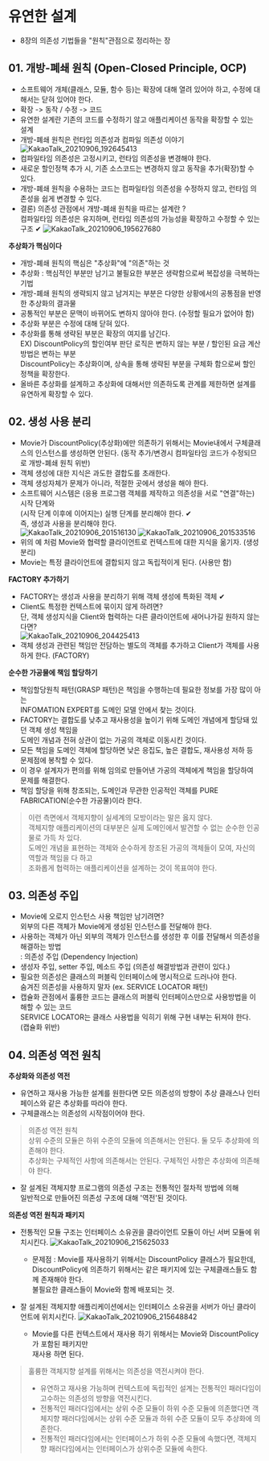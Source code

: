 # 유연한 설계
- 8장의 의존성 기법들을 "원칙"관점으로 정리하는 장

## 01. 개방-폐쇄 원칙 (Open-Closed Principle, OCP)
- 소프트웨어 개체(클래스, 모듈, 함수 등)는 확장에 대해 열려 있어야 하고, 수정에 대해서는 닫혀 있어야 한다.
- 확장 -> 동작 / 수정 -> 코드
- 유연한 설계란 기존의 코드를 수정하기 않고 애플리케이션 동작을 확장할 수 있는 설계
- 개방-폐쇄 원칙은 런타입 의존성과 컴파일 의존성 이야기   
  ![KakaoTalk_20210906_192645413](https://user-images.githubusercontent.com/67268117/132206424-71b26dba-57d6-45ab-af4e-0db09830b394.jpg)
- 컴파일타임 의존성은 고정시키고, 런타임 의존성을 변경해야 한다.
- 새로운 할인정책 추가 시, 기존 소스코드는 변경하지 않고 동작을 추가(확장)할 수 있다.
- 개방-폐쇄 원칙을 수용하는 코드는 컴파일타임 의존성을 수정하지 않고, 런타임 의존성을 쉽게 변경할 수 있다.
- 결론) 의존성 관점에서 개방-폐쇄 원칙을 따르는 설계란 ?   
  컴파일타임 의존성은 유지하며, 런타임 의존성의 가능성을 확장하고 수정할 수 있는 구조 ✔
  ![KakaoTalk_20210906_195627680](https://user-images.githubusercontent.com/67268117/132206993-54f19dcc-6d06-4efa-b3cb-ced620c865ca.jpg)

**추상화가 핵심이다**
- 개방-폐쇄 원칙의 핵심은 "추상화"에 "의존"하는 것
- 추상화 : 핵심적인 부분만 남기고 불필요한 부분은 생략함으로써 복잡성을 극복하는 기법
- 개방-폐쇄 원칙의 생략되지 않고 남겨지는 부분은 다양한 상황에서의 공통점을 반영한 추상화의 결과물
- 공통적인 부분은 문맥이 바뀌어도 변하지 않아야 한다. (수정할 필요가 없어야 함)
- 추상화 부분은 수정에 대해 닫혀 있다.
- 추상화를 통해 생략된 부분은 확장의 여지를 남긴다.   
  EX) DiscountPolicy의 할인여부 판단 로직은 변하지 않는 부분 / 할인된 요금 계산 방법은 변하는 부분   
  DiscountPolicy는 추상화이며, 상속을 통해 생략된 부분을 구체화 함으로써 할인정책을 확장한다.
- 올바른 추상화를 설계하고 추상화에 대해서만 의존하도록 관계를 제한하면 설계를 유연하게 확장할 수 있다.

## 02. 생성 사용 분리
- Movie가 DiscountPolicy(추상화)에만 의존하기 위해서는 Movie내에서 구체클래스의 인스턴스를 생성하면 안된다.
  (동작 추가/변경시 컴파일타임 코드가 수정되므로 개방-폐쇄 원칙 위반)
- 객체 생성에 대한 지식은 과도한 결합도를 초래한다.
- 객체 생성자체가 문제가 아니라, 적절한 곳에서 생성을 해야 한다.
- 소프트웨어 시스템은 (응용 프로그램 객체를 제작하고 의존성을 서로 "연결"하는) 시작 단계와   
  (시작 단계 이후에 이어지는) 실행 단계를 분리해야 한다. ✔   
  즉, 생성과 사용을 분리해야 한다.   
  ![KakaoTalk_20210906_201516130](https://user-images.githubusercontent.com/67268117/132209202-f5336cbc-89ae-4893-86ed-50f293976024.jpg)
  ![KakaoTalk_20210906_201533516](https://user-images.githubusercontent.com/67268117/132209204-fd883d0d-010a-49dd-a112-a6bc4595d440.jpg)
- 위의 예 처럼 Movie와 협력할 클라이언트로 컨텍스트에 대한 지식을 옮기자. (생성 분리)
- Movie는 특정 클라이언트에 결합되지 않고 독립적이게 된다. (사용만 함)

**FACTORY 추가하기**
- FACTORY는 생성과 사용을 분리하기 위해 객체 생성에 특화된 객체 ✔
- Client도 특정한 컨텍스트에 묶이지 않게 하려면?   
  단, 객체 생성지식을 Client와 협력하는 다른 클라이언트에 새어나가길 원하지 않는다면?   
  ![KakaoTalk_20210906_204425413](https://user-images.githubusercontent.com/67268117/132212523-d8bacdd9-d398-40b6-917e-2c55aeb45d11.jpg)
- 객체 생성과 관련된 책임만 전담하는 별도의 객체를 추가하고 Client가 객체를 사용하게 한다. (FACTORY)

**순수한 가공물에 책임 할당하기**
- 책임할당원칙 패턴(GRASP 패턴)은 책임을 수행하는데 필요한 정보를 가장 많이 아는   
  INFOMATION EXPERT를 도메인 모델 안에서 찾는 것이다.
- FACTORY는 결합도를 낮추고 재사용성을 높이기 위해 도메인 개념에게 할당돼 있던 객체 생성 책임을   
  도메인 개념과 전혀 상관이 없는 가공의 객체로 이동시킨 것이다.
- 모든 책임을 도메인 객체에 할당하면 낮은 응집도, 높은 결합도, 재사용성 저하 등 문제점에 봉착할 수 있다.
- 이 경우 설계자가 편의를 위해 임의로 만들어낸 가공의 객체에게 책임을 할당하여 문제를 해결한다.
- 책임 할당을 위해 창조되는, 도메인과 무관한 인공적인 객체를 PURE FABRICATION(순수한 가공물)이라 한다.
> 이런 측면에서 객체지향이 실세계의 모방이라는 말은 옳지 않다.   
> 객체지향 애플리케이션의 대부분은 실제 도메인에서 발견할 수 없는 순수한 인공물로 가득 차 있다.   
> 도메인 개념을 표현하는 객체와 순수하게 창조된 가공의 객체들이 모여, 자신의 역할과 책임을 다 하고   
> 조화롭게 협력하는 애플리케이션을 설계하는 것이 목표여야 한다.

## 03. 의존성 주입
- Movie에 오로지 인스턴스 사용 책임만 남기려면?   
  외부의 다른 객체가 Movie에게 생성된 인스턴스를 전달해야 한다.
- 사용하는 객체가 아닌 외부의 객체가 인스턴스를 생성한 후 이를 전달해서 의존성을 해결하는 방법  
  : 의존성 주입 (Dependency Injection)
- 생성자 주입, setter 주입, 메소드 주입 (의존성 해결방법과 관련이 있다.)
- 필요한 의존성은 클래스의 퍼블릭 인터페이스에 명시적으로 드러나야 한다.   
  숨겨진 의존성을 사용하지 말자 (ex. SERVICE LOCATOR 패턴)
- 캡슐화 관점에서 훌륭한 코드는 클래스의 퍼블릭 인터페이스만으로 사용방법을 이해할 수 있는 코드   
  SERVICE LOCATOR는 클래스 사용법을 익히기 위해 구현 내부는 뒤져야 한다. (캡슐화 위반)
  
## 04. 의존성 역전 원칙
**추상화와 의존성 역전**
- 유연하고 재사용 가능한 설계를 원한다면 모든 의존성의 방향이 추상 클래스나 인터페이스와 같은 추상화를 따라야 한다.
- 구체클래스는 의존성의 시작점이어야 한다.
> 의존성 역전 원칙   
> 상위 수준의 모듈은 하위 수준의 모듈에 의존해서는 안된다. 둘 모두 추상화에 의존해야 한다.   
> 추상화는 구체적인 사항에 의존해서는 안된다. 구체적인 사항은 추상화에 의존해야 한다.
- 잘 설계된 객체지향 프로그램의 의존성 구조는 전통적인 절차적 방법에 의해   
  일반적으로 만들어진 의존성 구조에 대해 '역전'된 것이다.

**의존성 역전 원칙과 패키지**
- 전통적인 모듈 구조는 인터페이스 소유권을 클라이언트 모듈이 아닌 서버 모듈에 위치시킨다.
![KakaoTalk_20210906_215625033](https://user-images.githubusercontent.com/67268117/132221069-089bfd86-2372-46bd-b8f8-991246ced646.jpg)
  - 문제점 : Movie를 재사용하기 위해서는 DiscountPolicy 클래스가 필요한데,   
    DiscountPolicy에 의존하기 위해서는 같은 패키지에 있는 구체클래스들도 함께 존재해야 한다.  
    불필요한 클래스들이 Movie와 함께 배포되는 것.

- 잘 설계된 객체지향 애플리케이션에서는 인터페이스 소유권을 서버가 아닌 클라이언트에 위치시킨다.
![KakaoTalk_20210906_215648842](https://user-images.githubusercontent.com/67268117/132221156-892efa08-963a-4c35-b7c6-639a4b556a74.jpg)
  - Movie를 다른 컨텍스트에서 재사용 하기 위해서는 Movie와 DiscountPolicy가 포함된 패키지만   
    재사용 하면 된다.
> 훌륭한 객체지향 설계를 위해서는 의존성을 역전시켜야 한다.
> - 유연하고 재사용 가능하며 컨텍스트에 독립적인 설계는 전통적인 패러다임이 고수하는 의존성의 방향을 역전시킨다.
> - 전통적인 패러다임에서는 상위 수준 모듈이 하위 수준 모듈에 의존했다면 객체지향 패러다임에서는 상위 수준 모듈과
>   하위 수준 모듈이 모두 추상화에 의존한다.
> - 전통적인 패러다임에서는 인터페이스가 하위 수준 모듈에 속했다면, 객체지향 패러다임에서는 인터페이스가 상위수준
>   모듈에 속한다.